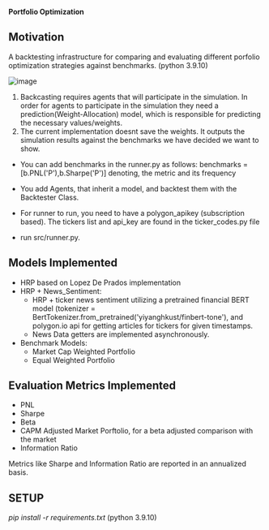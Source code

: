 **Portfolio Optimization**

## Motivation

A backtesting infrastructure for comparing and evaluating different porfolio optimization strategies against benchmarks.  (python 3.9.10)

![image](https://github.com/user-attachments/assets/4dd2dad7-70af-44b6-a34b-7147686b8f4b)


1) Backcasting requires agents that will participate in the simulation. In order for agents to participate in the simulation they need a prediction(Weight-Allocation) model, which is responsible for predicting the necessary values/weights.
2) The current implementation doesnt save the weights. It outputs the simulation results against the benchmarks we have decided we want to show.

* You can add benchmarks in the runner.py as follows: benchmarks = [b.PNL('P'),b.Sharpe('P')] denoting, the metric and its frequency
* You add Agents, that inherit a model, and backtest them with the Backtester Class.

* For runner to run, you need to have a polygon_apikey (subscription based). The tickers list and api_key are found in the ticker_codes.py file
  
* run src/runner.py.  

## Models Implemented

* HRP based on Lopez De Prados implementation
* HRP + News_Sentiment:
     - HRP + ticker news sentiment utilizing a pretrained financial BERT model (tokenizer = BertTokenizer.from_pretrained('yiyanghkust/finbert-tone'), and polygon.io api for getting articles for tickers for given timestamps.
     - News Data getters are implemented asynchronously. 
* Benchmark Models:
   - Market Cap Weighted Portfolio
   - Equal Weighted Portfolio
     
## Evaluation Metrics Implemented
* PNL
* Sharpe
* Beta
* CAPM Adjusted Market Porftolio, for a beta adjusted comparison with the market
* Information Ratio

 Metrics like Sharpe and Information Ratio are reported in an annualized basis.

## SETUP

*pip install -r requirements.txt*         (python 3.9.10)

